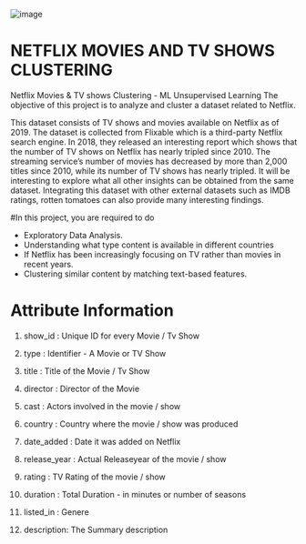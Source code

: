 ![image](https://github.com/Pratikshathorat96/Netflix-Movies-and-TV-shows-Clustering/assets/120496034/30e73921-a033-43d4-999b-15d682a568dc)

# NETFLIX MOVIES AND TV SHOWS CLUSTERING
Netflix Movies &amp; TV shows Clustering - ML Unsupervised Learning The objective of this project is to analyze and cluster a dataset related to Netflix. 

This dataset consists of TV shows and movies available on Netflix as of 2019. The dataset is collected from Flixable which is a third-party Netflix search engine. In 2018, they released an interesting report which shows that the number of TV shows on Netflix has nearly tripled since 2010. The streaming service’s number of movies has decreased by more than 2,000 titles since 2010, while its number of TV shows has nearly tripled. It will be interesting to explore what all other insights can be obtained from the same dataset. 
Integrating this dataset with other external datasets such as IMDB ratings, rotten tomatoes can also provide many interesting findings. 

#In this project, you are required to do 
* Exploratory Data Analysis. 
* Understanding what type content is available in different countries 
* If Netflix has been increasingly focusing on TV rather than movies in recent years. 
* Clustering similar content by matching text-based features. 
# Attribute Information
1. show_id : Unique ID for every Movie / Tv Show

2. type : Identifier - A Movie or TV Show

3. title : Title of the Movie / Tv Show

4. director : Director of the Movie

5. cast : Actors involved in the movie / show

6. country : Country where the movie / show was produced

7. date_added : Date it was added on Netflix

8. release_year : Actual Releaseyear of the movie / show

9. rating : TV Rating of the movie / show

10. duration : Total Duration - in minutes or number of seasons

11. listed_in : Genere

12. description: The Summary description
